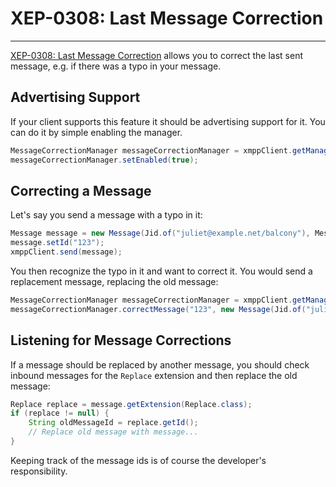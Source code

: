 # XEP-0308: Last Message Correction
---

[XEP-0308: Last Message Correction][Last Message Correction] allows you to correct the last sent message, e.g. if there was a typo in your message.

## Advertising Support

If your client supports this feature it should be advertising support for it. You can do it by simple enabling the manager.

```java
MessageCorrectionManager messageCorrectionManager = xmppClient.getManager(MessageCorrectionManager.class);
messageCorrectionManager.setEnabled(true);
```

## Correcting a Message

Let's say you send a message with a typo in it:

```java
Message message = new Message(Jid.of("juliet@example.net/balcony"), Message.Type.CHAT, "Hello, my frind");
message.setId("123");
xmppClient.send(message);
```

You then recognize the typo in it and want to correct it. You would send a replacement message, replacing the old message:

```java
MessageCorrectionManager messageCorrectionManager = xmppClient.getManager(MessageCorrectionManager.class);
messageCorrectionManager.correctMessage("123", new Message(Jid.of("juliet@example.net/balcony"), Message.Type.CHAT, "Hello, my friend"));
```


## Listening for Message Corrections

If a message should be replaced by another message, you should check inbound messages for the `Replace` extension and then replace the old message:

```java
Replace replace = message.getExtension(Replace.class);
if (replace != null) {
    String oldMessageId = replace.getId();
    // Replace old message with message...
}
```

Keeping track of the message ids is of course the developer's responsibility.

[Last Message Correction]: http://xmpp.org/extensions/xep-0308.html "XEP-0308: Last Message Correction"
